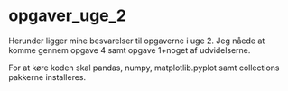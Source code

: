 # opgaver_uge_2
Herunder ligger mine besvarelser til opgaverne i uge 2. Jeg nåede at komme gennem opgave 4 samt opgave 1+noget af udvidelserne. 

For at køre koden skal pandas, numpy, matplotlib.pyplot samt collections pakkerne installeres.
